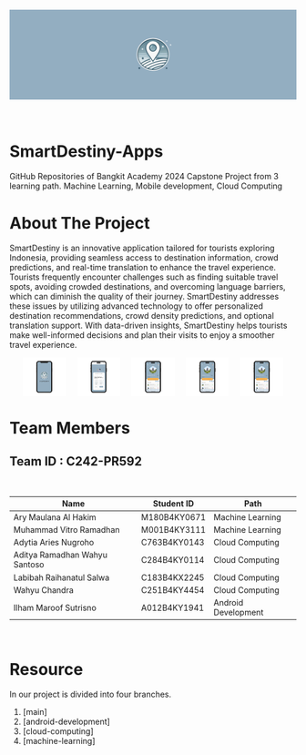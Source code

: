 <br />
<p align="center">
  <a href="#">
    <img src="Logo/LogoBackg.png">
  </a>
</p>
<br>

# SmartDestiny-Apps

GitHub Repositories of Bangkit Academy 2024 Capstone Project from 3 learning path. Machine Learning, Mobile development, Cloud Computing

# About The Project

SmartDestiny is an innovative application tailored for tourists exploring Indonesia, providing seamless access to destination information, crowd predictions, and real-time translation to enhance the travel experience. Tourists frequently encounter challenges such as finding suitable travel spots, avoiding crowded destinations, and overcoming language barriers, which can diminish the quality of their journey. SmartDestiny addresses these issues by utilizing advanced technology to offer personalized destination recommendations, crowd density predictions, and optional translation support. With data-driven insights, SmartDestiny helps tourists make well-informed decisions and plan their visits to enjoy a smoother travel experience.

<div style="text-align: center; display: flex; justify-content: center; gap: 20px;">
  <img src="Logo/Start.png" width="15%">
  <img src="Logo/survey.png" width="15%">
  <img src="Logo/Home.png" width="15%">
  <img src="Logo/Home.png" width="15%">
  <img src="Logo/Home.png" width="15%">
</div>


# Team Members

## Team ID : C242-PR592

<br>

| Name                           | Student ID     | Path                |
| ---------------------          | ----------     | ------------------- |
| Ary Maulana Al Hakim           | M180B4KY0671   | Machine Learning    |
| Muhammad Vitro Ramadhan        | M001B4KY3111   | Machine Learning    |
| Adytia Aries Nugroho           | C763B4KY0143   | Cloud Computing     |
| Aditya Ramadhan Wahyu Santoso  | C284B4KY0114   | Cloud Computing     |
| Labibah Raihanatul Salwa       | C183B4KX2245   | Cloud Computing     |
| Wahyu Chandra                  | C251B4KY4454   | Cloud Computing     |
|  Ilham Maroof Sutrisno         | A012B4KY1941   | Android Development |

<br>

# Resource

In our project is divided into four branches.

1. [main]
2. [android-development]
3. [cloud-computing]
4. [machine-learning]
